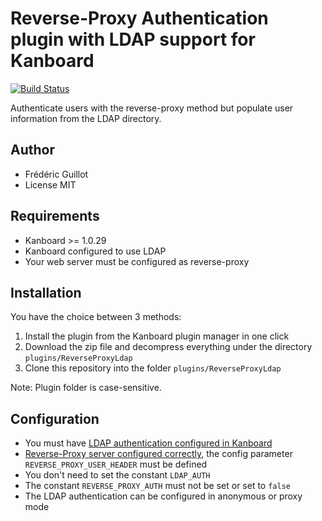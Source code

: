 Reverse-Proxy Authentication plugin with LDAP support for Kanboard
==================================================================

[![Build Status](https://travis-ci.org/kanboard/plugin-reverse-proxy-ldap.svg?branch=master)](https://travis-ci.org/kanboard/plugin-reverse-proxy-ldap)

Authenticate users with the reverse-proxy method but populate user information from the LDAP directory.

Author
------

- Frédéric Guillot
- License MIT

Requirements
------------

- Kanboard >= 1.0.29
- Kanboard configured to use LDAP
- Your web server must be configured as reverse-proxy

Installation
------------

You have the choice between 3 methods:

1. Install the plugin from the Kanboard plugin manager in one click
2. Download the zip file and decompress everything under the directory `plugins/ReverseProxyLdap`
3. Clone this repository into the folder `plugins/ReverseProxyLdap`

Note: Plugin folder is case-sensitive.

Configuration
-------------

- You must have [LDAP authentication configured in Kanboard](https://kanboard.net/documentation/ldap-authentication)
- [Reverse-Proxy server configured correctly](https://kanboard.net/documentation/reverse-proxy-authentication), the config parameter `REVERSE_PROXY_USER_HEADER` must be defined
- You don't need to set the constant `LDAP_AUTH`
- The constant `REVERSE_PROXY_AUTH` must not be set or set to `false`
- The LDAP authentication can be configured in anonymous or proxy mode
